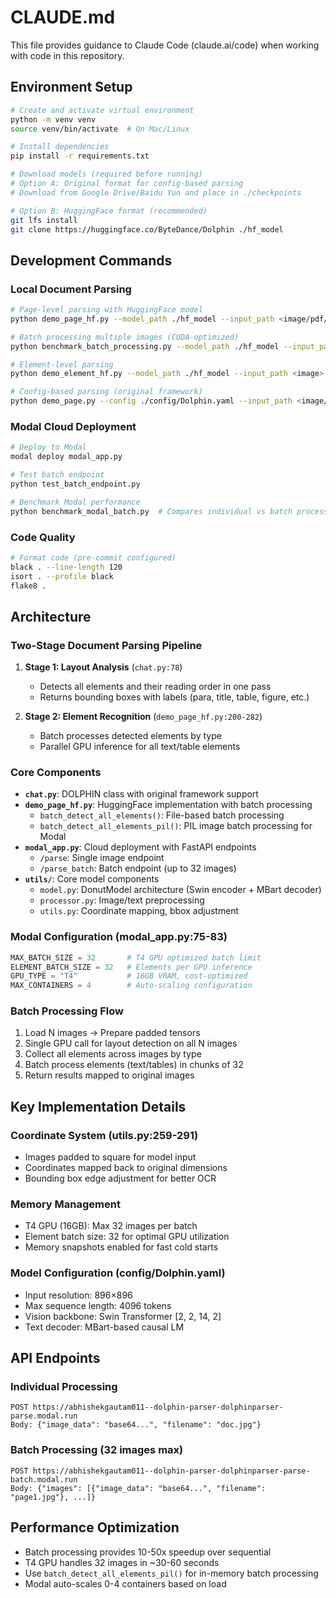 # CLAUDE.md

This file provides guidance to Claude Code (claude.ai/code) when working with code in this repository.

## Environment Setup

```bash
# Create and activate virtual environment
python -m venv venv
source venv/bin/activate  # On Mac/Linux

# Install dependencies
pip install -r requirements.txt

# Download models (required before running)
# Option A: Original format for config-based parsing
# Download from Google Drive/Baidu Yun and place in ./checkpoints

# Option B: HuggingFace format (recommended)
git lfs install
git clone https://huggingface.co/ByteDance/Dolphin ./hf_model
```

## Development Commands

### Local Document Parsing

```bash
# Page-level parsing with HuggingFace model
python demo_page_hf.py --model_path ./hf_model --input_path <image/pdf/dir> --save_dir ./results --max_batch_size 16

# Batch processing multiple images (CUDA-optimized)
python benchmark_batch_processing.py --model_path ./hf_model --input_path ./demo/page_imgs --max_batch_size 16

# Element-level parsing
python demo_element_hf.py --model_path ./hf_model --input_path <image> --element_type <table/formula/text>

# Config-based parsing (original framework)
python demo_page.py --config ./config/Dolphin.yaml --input_path <image/pdf/dir> --save_dir ./results
```

### Modal Cloud Deployment

```bash
# Deploy to Modal
modal deploy modal_app.py

# Test batch endpoint
python test_batch_endpoint.py

# Benchmark Modal performance
python benchmark_modal_batch.py  # Compares individual vs batch processing
```

### Code Quality

```bash
# Format code (pre-commit configured)
black . --line-length 120
isort . --profile black
flake8 .
```

## Architecture

### Two-Stage Document Parsing Pipeline

1. **Stage 1: Layout Analysis** (`chat.py:78`)
   - Detects all elements and their reading order in one pass
   - Returns bounding boxes with labels (para, title, table, figure, etc.)

2. **Stage 2: Element Recognition** (`demo_page_hf.py:200-282`)
   - Batch processes detected elements by type
   - Parallel GPU inference for all text/table elements

### Core Components

- **`chat.py`**: DOLPHIN class with original framework support
- **`demo_page_hf.py`**: HuggingFace implementation with batch processing
  - `batch_detect_all_elements()`: File-based batch processing
  - `batch_detect_all_elements_pil()`: PIL image batch processing for Modal
- **`modal_app.py`**: Cloud deployment with FastAPI endpoints
  - `/parse`: Single image endpoint
  - `/parse_batch`: Batch endpoint (up to 32 images)
- **`utils/`**: Core model components
  - `model.py`: DonutModel architecture (Swin encoder + MBart decoder)
  - `processor.py`: Image/text preprocessing
  - `utils.py`: Coordinate mapping, bbox adjustment

### Modal Configuration (modal_app.py:75-83)

```python
MAX_BATCH_SIZE = 32       # T4 GPU optimized batch limit
ELEMENT_BATCH_SIZE = 32   # Elements per GPU inference
GPU_TYPE = "T4"           # 16GB VRAM, cost-optimized
MAX_CONTAINERS = 4        # Auto-scaling configuration
```

### Batch Processing Flow

1. Load N images → Prepare padded tensors
2. Single GPU call for layout detection on all N images
3. Collect all elements across images by type
4. Batch process elements (text/tables) in chunks of 32
5. Return results mapped to original images

## Key Implementation Details

### Coordinate System (utils.py:259-291)
- Images padded to square for model input
- Coordinates mapped back to original dimensions
- Bounding box edge adjustment for better OCR

### Memory Management
- T4 GPU (16GB): Max 32 images per batch
- Element batch size: 32 for optimal GPU utilization
- Memory snapshots enabled for fast cold starts

### Model Configuration (config/Dolphin.yaml)
- Input resolution: 896×896
- Max sequence length: 4096 tokens
- Vision backbone: Swin Transformer [2, 2, 14, 2]
- Text decoder: MBart-based causal LM

## API Endpoints

### Individual Processing
```
POST https://abhishekgautam011--dolphin-parser-dolphinparser-parse.modal.run
Body: {"image_data": "base64...", "filename": "doc.jpg"}
```

### Batch Processing (32 images max)
```
POST https://abhishekgautam011--dolphin-parser-dolphinparser-parse-batch.modal.run
Body: {"images": [{"image_data": "base64...", "filename": "page1.jpg"}, ...]}
```

## Performance Optimization

- Batch processing provides 10-50x speedup over sequential
- T4 GPU handles 32 images in ~30-60 seconds
- Use `batch_detect_all_elements_pil()` for in-memory batch processing
- Modal auto-scales 0-4 containers based on load